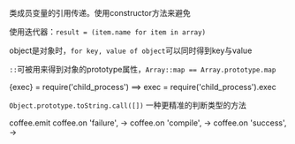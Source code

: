 类成员变量的引用传递。使用constructor方法来避免

使用迭代器：`result = (item.name for item in array)`

object是对象时，`for key, value of object`可以同时得到key与value

`::`可被用来得到对象的prototype属性，`Array::map == Array.prototype.map`

{exec} = require('child_process')  ==>  exec = require('child_process').exec

`Object.prototype.toString.call([])` 一种更精准的判断类型的方法


coffee.emit
coffee.on 'failure', ->
coffee.on 'compile', ->
coffee.on 'success', ->
